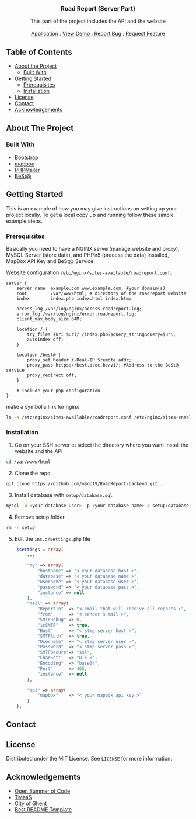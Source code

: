 <br />
<p align="center">
	<h3 align="center">Road Report (Server Part)</h3>
	<p align="center">This part of the project includes the API and the website
		<br />
		<br />
		<a href="https://github.com/oSoc19/RoadReport">Application</a>
		.
		<a href="https://roadreport.osoc.be/">View Demo</a>
		.
		<a href="https://github.com/oSoc19/RoadReport-backend/issues">Report Bug</a>
		.
		<a href="https://github.com/oSoc19/RoadReport-backend/issues">Request Feature</a>
	</p>
</p>

<!-- TABLE OF CONTENTS -->
## Table of Contents

* [About the Project](#about-the-project)
  * [Built With](#built-with)
* [Getting Started](#getting-started)
  * [Prerequisites](#prerequisites)
  * [Installation](#installation)
* [License](#license)
* [Contact](#contact)
* [Acknowledgements](#acknowledgements)


<!-- ABOUT THE PROJECT -->
## About The Project


### Built With
* [Bootstrap](https://getbootstrap.com)
* [mapbox](https://mapbox.com)
* [PHPMailer](https://github.com/PHPMailer/PHPMailer)
* [BeSt@](https://github.com/oSoc19/best)


<!-- GETTING STARTED -->
## Getting Started

This is an example of how you may give instructions on setting up your project locally.
To get a local copy up and running follow these simple example steps.

### Prerequisites

Basically you need to have a NGINX server(manage website and proxy), MySQL Server (store data), and PHP≥5 (process the data) installed, MapBox API Key and BeSt@ Service.

Website configuration `/etc/nginx/sites-available/roadreport.conf`:
```
server {
    server_name  example.com www.example.com; #your domain(s)
    root         /var/www/html; # directory of the roadreport website
    index        index.php index.html index.htm;

    access_log /var/log/nginx/access.roadreport.log;
    error_log /var/log/nginx/error.roadreport.log;
    client_max_body_size 64M;

    location / {
        try_files $uri $uri/ /index.php?$query_string&query=$uri;
        autoindex off;
    }

    location /best@ {
        proxy_set_header X-Real-IP $remote_addr;
        proxy_pass https://best.osoc.be/v1/; #Address to the BeSt@ service
        proxy_redirect off;
    }

    # include your php configuration
}
```
make a symbolic link for nginx
```sh
ln -s /etc/nginx/sites-available/roadreport.conf /etc/nginx/sites-enabled/roadreport.conf
```


### Installation

1. Go on your SSH server et select the directory where you want install the website and the API
```sh
cd /var/wwww/html
```
2. Clone the repo
```sh
git clone https://github.com/oSoc19/RoadReport-backend.git .
```
3. Install database with `setup/database.sql`
```sh
mysql -u <your-database-user> -p <your-database-name> < setup/database.sql
```
4. Remove setup folder
```sh
rm -r setup
```
5. Edit the `inc.d/settings.php` file
```php
	$settings = array(
		...

		"my" => array(
			"hostname" => "< your database host >",
			"database" => "< your database name >",
			"username" => "< your database user >",
			"password" => "< your database pass >",
			"instance" => null
		),
		"mail" => array(
			"ReportTo"	=> "< email that will receive all reports >",
			"from"		=> "< sender's mail >",
			"SMTPDebug"	=> 0,
			"isSMTP"	=> true,
			"Host"		=> "< stmp server host >",
			"SMTPAuth"	=> true,
			"Username"	=> "< stmp server user >",
			"Password"	=> "< stmp server pass >",
			"SMTPSecure"=> "ssl",
			"CharSet"	=> "UTF-8",
			"Encoding"	=> "base64",
			"Port" 		=> 465,
			"instance"	=> null
		),

		"api" => array(
			"mapbox"	=> "< your mapbox api key >"
		)
	);
```

<!-- LICENSE -->
## Contact


<!-- LICENSE -->
## License

Distributed under the MIT License. See `LICENSE` for more information.

<!-- ACKNOWLEDGEMENTS -->
## Acknowledgements
* [Open Summer of Code](https://2019.summerofcode.be)
* [TMaaS](https://drive.tmaas.eu/)
* [City of Ghent](https://visit.gent.be/fr)
* [Best README Template](https://github.com/othneildrew/Best-README-Template)